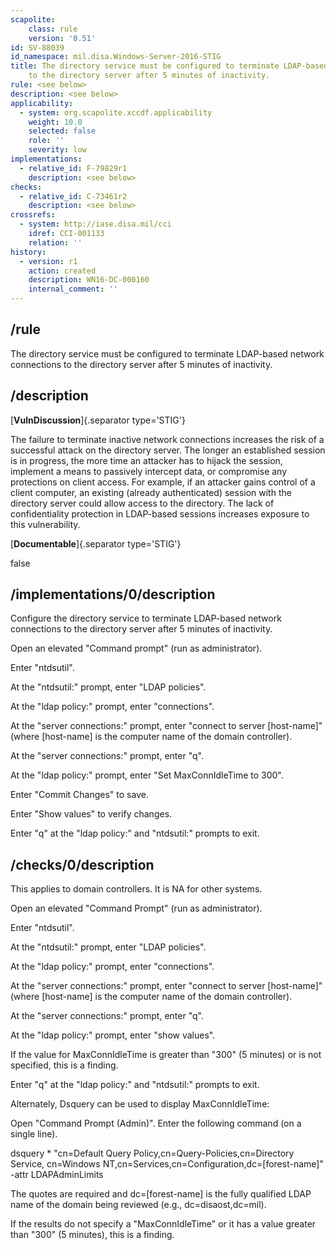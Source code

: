 ```yaml
---
scapolite:
    class: rule
    version: '0.51'
id: SV-88039
id_namespace: mil.disa.Windows-Server-2016-STIG
title: The directory service must be configured to terminate LDAP-based network connections
    to the directory server after 5 minutes of inactivity.
rule: <see below>
description: <see below>
applicability:
  - system: org.scapolite.xccdf.applicability
    weight: 10.0
    selected: false
    role: ''
    severity: low
implementations:
  - relative_id: F-79829r1
    description: <see below>
checks:
  - relative_id: C-73461r2
    description: <see below>
crossrefs:
  - system: http://iase.disa.mil/cci
    idref: CCI-001133
    relation: ''
history:
  - version: r1
    action: created
    description: WN16-DC-000160
    internal_comment: ''
---
```



## /rule

The directory service must be configured to terminate LDAP-based network connections to the directory server after 5 minutes of inactivity.

## /description

[**VulnDiscussion**]{.separator type='STIG'}

The failure to terminate inactive network connections increases the risk of a successful attack on the directory server. The longer an established session is in progress, the more time an attacker has to hijack the session, implement a means to passively intercept data, or compromise any protections on client access. For example, if an attacker gains control of a client computer, an existing (already authenticated) session with the directory server could allow access to the directory. The lack of confidentiality protection in LDAP-based sessions increases exposure to this vulnerability.

[**Documentable**]{.separator type='STIG'}

false

## /implementations/0/description

Configure the directory service to terminate LDAP-based network connections to the directory server after 5 minutes of inactivity.

Open an elevated "Command prompt" (run as administrator).

Enter "ntdsutil".

At the "ntdsutil:" prompt, enter "LDAP policies".

At the "ldap policy:" prompt, enter "connections".

At the "server connections:" prompt, enter "connect to server [host-name]" (where [host-name] is the computer name of the domain controller).

At the "server connections:" prompt, enter "q".

At the "ldap policy:" prompt, enter "Set MaxConnIdleTime to 300".

Enter "Commit Changes" to save.

Enter "Show values" to verify changes.

Enter "q" at the "ldap policy:" and "ntdsutil:" prompts to exit.

## /checks/0/description

This applies to domain controllers. It is NA for other systems.

Open an elevated "Command Prompt" (run as administrator).

Enter "ntdsutil".

At the "ntdsutil:" prompt, enter "LDAP policies".

At the "ldap policy:" prompt, enter "connections".

At the "server connections:" prompt, enter "connect to server [host-name]"
(where [host-name] is the computer name of the domain controller).

At the "server connections:" prompt, enter "q".

At the "ldap policy:" prompt, enter "show values".

If the value for MaxConnIdleTime is greater than "300" (5 minutes) or is not specified, this is a finding.

Enter "q" at the "ldap policy:" and "ntdsutil:" prompts to exit.

Alternately, Dsquery can be used to display MaxConnIdleTime:

Open "Command Prompt (Admin)".
Enter the following command (on a single line).

dsquery * "cn=Default Query Policy,cn=Query-Policies,cn=Directory Service, cn=Windows NT,cn=Services,cn=Configuration,dc=[forest-name]" -attr LDAPAdminLimits

The quotes are required and dc=[forest-name] is the fully qualified LDAP name of the domain being reviewed (e.g., dc=disaost,dc=mil).

If the results do not specify a "MaxConnIdleTime" or it has a value greater than "300" (5 minutes), this is a finding.
